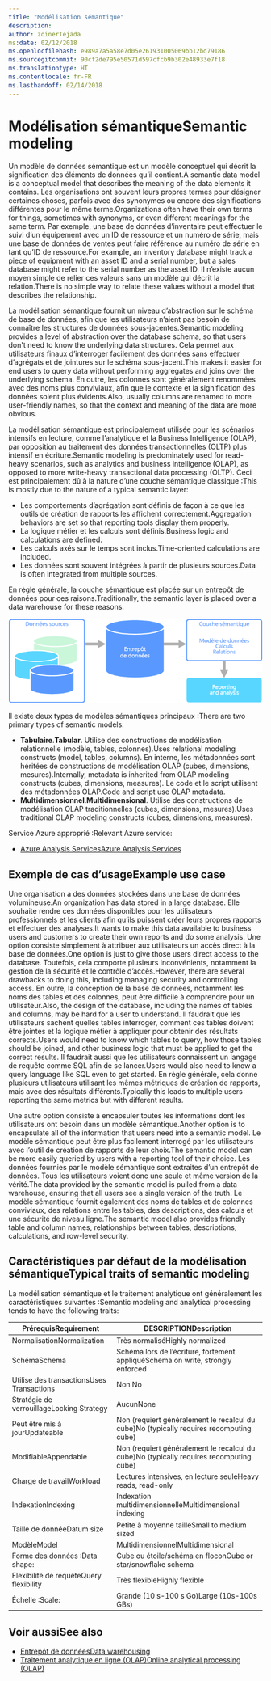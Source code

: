 ```yaml
---
title: "Modélisation sémantique"
description: 
author: zoinerTejada
ms:date: 02/12/2018
ms.openlocfilehash: e989a7a5a58e7d05e261931005069bb12bd79186
ms.sourcegitcommit: 90cf2de795e50571d597cfcb9b302e48933e7f18
ms.translationtype: HT
ms.contentlocale: fr-FR
ms.lasthandoff: 02/14/2018
---
```

# <a name="semantic-modeling"></a><span data-ttu-id="1189f-102">Modélisation sémantique</span><span class="sxs-lookup"><span data-stu-id="1189f-102">Semantic modeling</span></span>

<span data-ttu-id="1189f-103">Un modèle de données sémantique est un modèle conceptuel qui décrit la signification des éléments de données qu’il contient.</span><span class="sxs-lookup"><span data-stu-id="1189f-103">A semantic data model is a conceptual model that describes the meaning of the data elements it contains.</span></span> <span data-ttu-id="1189f-104">Les organisations ont souvent leurs propres termes pour désigner certaines choses, parfois avec des synonymes ou encore des significations différentes pour le même terme.</span><span class="sxs-lookup"><span data-stu-id="1189f-104">Organizations often have their own terms for things, sometimes with synonyms, or even different meanings for the same term.</span></span> <span data-ttu-id="1189f-105">Par exemple, une base de données d’inventaire peut effectuer le suivi d’un équipement avec un ID de ressource et un numéro de série, mais une base de données de ventes peut faire référence au numéro de série en tant qu’ID de ressource.</span><span class="sxs-lookup"><span data-stu-id="1189f-105">For example, an inventory database might track a piece of equipment with an asset ID and a serial number, but a sales database might refer to the serial number as the asset ID.</span></span> <span data-ttu-id="1189f-106">Il n’existe aucun moyen simple de relier ces valeurs sans un modèle qui décrit la relation.</span><span class="sxs-lookup"><span data-stu-id="1189f-106">There is no simple way to relate these values without a model that describes the relationship.</span></span> 

<span data-ttu-id="1189f-107">La modélisation sémantique fournit un niveau d’abstraction sur le schéma de base de données, afin que les utilisateurs n’aient pas besoin de connaître les structures de données sous-jacentes.</span><span class="sxs-lookup"><span data-stu-id="1189f-107">Semantic modeling provides a level of abstraction over the database schema, so that users don't need to know the underlying data structures.</span></span> <span data-ttu-id="1189f-108">Cela permet aux utilisateurs finaux d’interroger facilement des données sans effectuer d’agrégats et de jointures sur le schéma sous-jacent.</span><span class="sxs-lookup"><span data-stu-id="1189f-108">This makes it easier for end users to query data without performing aggregates and joins over the underlying schema.</span></span> <span data-ttu-id="1189f-109">En outre, les colonnes sont généralement renommées avec des noms plus conviviaux, afin que le contexte et la signification des données soient plus évidents.</span><span class="sxs-lookup"><span data-stu-id="1189f-109">Also, usually columns are renamed to more user-friendly names, so that the context and meaning of the data are more obvious.</span></span>

<span data-ttu-id="1189f-110">La modélisation sémantique est principalement utilisée pour les scénarios intensifs en lecture, comme l’analytique et la Business Intelligence (OLAP), par opposition au traitement des données transactionnelles (OLTP) plus intensif en écriture.</span><span class="sxs-lookup"><span data-stu-id="1189f-110">Semantic modeling is predominately used for read-heavy scenarios, such as analytics and business intelligence (OLAP), as opposed to more write-heavy transactional data processing (OLTP).</span></span> <span data-ttu-id="1189f-111">Ceci est principalement dû à la nature d’une couche sémantique classique :</span><span class="sxs-lookup"><span data-stu-id="1189f-111">This is mostly due to the nature of a typical semantic layer:</span></span>

- <span data-ttu-id="1189f-112">Les comportements d’agrégation sont définis de façon à ce que les outils de création de rapports les affichent correctement.</span><span class="sxs-lookup"><span data-stu-id="1189f-112">Aggregation behaviors are set so that reporting tools display them properly.</span></span>
- <span data-ttu-id="1189f-113">La logique métier et les calculs sont définis.</span><span class="sxs-lookup"><span data-stu-id="1189f-113">Business logic and calculations are defined.</span></span>
- <span data-ttu-id="1189f-114">Les calculs axés sur le temps sont inclus.</span><span class="sxs-lookup"><span data-stu-id="1189f-114">Time-oriented calculations are included.</span></span>
- <span data-ttu-id="1189f-115">Les données sont souvent intégrées à partir de plusieurs sources.</span><span class="sxs-lookup"><span data-stu-id="1189f-115">Data is often integrated from multiple sources.</span></span> 

<span data-ttu-id="1189f-116">En règle générale, la couche sémantique est placée sur un entrepôt de données pour ces raisons.</span><span class="sxs-lookup"><span data-stu-id="1189f-116">Traditionally, the semantic layer is placed over a data warehouse for these reasons.</span></span>

![Exemple de schéma d’une couche sémantique entre un entrepôt de données et un outil de création de rapports](./images/semantic-modeling.png)

<span data-ttu-id="1189f-118">Il existe deux types de modèles sémantiques principaux :</span><span class="sxs-lookup"><span data-stu-id="1189f-118">There are two primary types of semantic models:</span></span>

* <span data-ttu-id="1189f-119">**Tabulaire**.</span><span class="sxs-lookup"><span data-stu-id="1189f-119">**Tabular**.</span></span> <span data-ttu-id="1189f-120">Utilise des constructions de modélisation relationnelle (modèle, tables, colonnes).</span><span class="sxs-lookup"><span data-stu-id="1189f-120">Uses relational modeling constructs (model, tables, columns).</span></span> <span data-ttu-id="1189f-121">En interne, les métadonnées sont héritées de constructions de modélisation OLAP (cubes, dimensions, mesures).</span><span class="sxs-lookup"><span data-stu-id="1189f-121">Internally, metadata is inherited from OLAP modeling constructs (cubes, dimensions, measures).</span></span> <span data-ttu-id="1189f-122">Le code et le script utilisent des métadonnées OLAP.</span><span class="sxs-lookup"><span data-stu-id="1189f-122">Code and script use OLAP metadata.</span></span>
* <span data-ttu-id="1189f-123">**Multidimensionnel**.</span><span class="sxs-lookup"><span data-stu-id="1189f-123">**Multidimensional**.</span></span> <span data-ttu-id="1189f-124">Utilise des constructions de modélisation OLAP traditionnelles (cubes, dimensions, mesures).</span><span class="sxs-lookup"><span data-stu-id="1189f-124">Uses traditional OLAP modeling constructs (cubes, dimensions, measures).</span></span>

<span data-ttu-id="1189f-125">Service Azure approprié :</span><span class="sxs-lookup"><span data-stu-id="1189f-125">Relevant Azure service:</span></span>
- [<span data-ttu-id="1189f-126">Azure Analysis Services</span><span class="sxs-lookup"><span data-stu-id="1189f-126">Azure Analysis Services</span></span>](https://azure.microsoft.com/services/analysis-services/)

## <a name="example-use-case"></a><span data-ttu-id="1189f-127">Exemple de cas d’usage</span><span class="sxs-lookup"><span data-stu-id="1189f-127">Example use case</span></span>

<span data-ttu-id="1189f-128">Une organisation a des données stockées dans une base de données volumineuse.</span><span class="sxs-lookup"><span data-stu-id="1189f-128">An organization has data stored in a large database.</span></span> <span data-ttu-id="1189f-129">Elle souhaite rendre ces données disponibles pour les utilisateurs professionnels et les clients afin qu’ils puissent créer leurs propres rapports et effectuer des analyses.</span><span class="sxs-lookup"><span data-stu-id="1189f-129">It wants to make this data available to business users and customers to create their own reports and do some analysis.</span></span> <span data-ttu-id="1189f-130">Une option consiste simplement à attribuer aux utilisateurs un accès direct à la base de données.</span><span class="sxs-lookup"><span data-stu-id="1189f-130">One option is just to give those users direct access to the database.</span></span> <span data-ttu-id="1189f-131">Toutefois, cela comporte plusieurs inconvénients, notamment la gestion de la sécurité et le contrôle d’accès.</span><span class="sxs-lookup"><span data-stu-id="1189f-131">However, there are several drawbacks to doing this, including managing security and controlling access.</span></span> <span data-ttu-id="1189f-132">En outre, la conception de la base de données, notamment les noms des tables et des colonnes, peut être difficile à comprendre pour un utilisateur.</span><span class="sxs-lookup"><span data-stu-id="1189f-132">Also, the design of the database, including the names of tables and columns, may be hard for a user to understand.</span></span> <span data-ttu-id="1189f-133">Il faudrait que les utilisateurs sachent quelles tables interroger, comment ces tables doivent être jointes et la logique métier à appliquer pour obtenir des résultats corrects.</span><span class="sxs-lookup"><span data-stu-id="1189f-133">Users would need to know which tables to query, how those tables should be joined, and other business logic that must be applied to get the correct results.</span></span> <span data-ttu-id="1189f-134">Il faudrait aussi que les utilisateurs connaissent un langage de requête comme SQL afin de se lancer.</span><span class="sxs-lookup"><span data-stu-id="1189f-134">Users would also need to know a query language like SQL even to get started.</span></span> <span data-ttu-id="1189f-135">En règle générale, cela donne plusieurs utilisateurs utilisant les mêmes métriques de création de rapports, mais avec des résultats différents.</span><span class="sxs-lookup"><span data-stu-id="1189f-135">Typically this leads to multiple users reporting the same metrics but with different results.</span></span>

<span data-ttu-id="1189f-136">Une autre option consiste à encapsuler toutes les informations dont les utilisateurs ont besoin dans un modèle sémantique.</span><span class="sxs-lookup"><span data-stu-id="1189f-136">Another option is to encapsulate all of the information that users need into a semantic model.</span></span> <span data-ttu-id="1189f-137">Le modèle sémantique peut être plus facilement interrogé par les utilisateurs avec l’outil de création de rapports de leur choix.</span><span class="sxs-lookup"><span data-stu-id="1189f-137">The semantic model can be more easily queried by users with a reporting tool of their choice.</span></span> <span data-ttu-id="1189f-138">Les données fournies par le modèle sémantique sont extraites d’un entrepôt de données. Tous les utilisateurs voient donc une seule et même version de la vérité.</span><span class="sxs-lookup"><span data-stu-id="1189f-138">The data provided by the semantic model is pulled from a data warehouse, ensuring that all users see a single version of the truth.</span></span> <span data-ttu-id="1189f-139">Le modèle sémantique fournit également des noms de tables et de colonnes conviviaux, des relations entre les tables, des descriptions, des calculs et une sécurité de niveau ligne.</span><span class="sxs-lookup"><span data-stu-id="1189f-139">The semantic model also provides friendly table and column names, relationships between tables, descriptions, calculations, and row-level security.</span></span>

## <a name="typical-traits-of-semantic-modeling"></a><span data-ttu-id="1189f-140">Caractéristiques par défaut de la modélisation sémantique</span><span class="sxs-lookup"><span data-stu-id="1189f-140">Typical traits of semantic modeling</span></span>

<span data-ttu-id="1189f-141">La modélisation sémantique et le traitement analytique ont généralement les caractéristiques suivantes :</span><span class="sxs-lookup"><span data-stu-id="1189f-141">Semantic modeling and analytical processing tends to have the following traits:</span></span>

| <span data-ttu-id="1189f-142">Prérequis</span><span class="sxs-lookup"><span data-stu-id="1189f-142">Requirement</span></span> | <span data-ttu-id="1189f-143">DESCRIPTION</span><span class="sxs-lookup"><span data-stu-id="1189f-143">Description</span></span> |
| --- | --- |
| <span data-ttu-id="1189f-144">Normalisation</span><span class="sxs-lookup"><span data-stu-id="1189f-144">Normalization</span></span> | <span data-ttu-id="1189f-145">Très normalisé</span><span class="sxs-lookup"><span data-stu-id="1189f-145">Highly normalized</span></span> |
| <span data-ttu-id="1189f-146">Schéma</span><span class="sxs-lookup"><span data-stu-id="1189f-146">Schema</span></span> | <span data-ttu-id="1189f-147">Schéma lors de l’écriture, fortement appliqué</span><span class="sxs-lookup"><span data-stu-id="1189f-147">Schema on write, strongly enforced</span></span>|
| <span data-ttu-id="1189f-148">Utilise des transactions</span><span class="sxs-lookup"><span data-stu-id="1189f-148">Uses Transactions</span></span> | <span data-ttu-id="1189f-149">Non </span><span class="sxs-lookup"><span data-stu-id="1189f-149">No</span></span> |
| <span data-ttu-id="1189f-150">Stratégie de verrouillage</span><span class="sxs-lookup"><span data-stu-id="1189f-150">Locking Strategy</span></span> | <span data-ttu-id="1189f-151">Aucun</span><span class="sxs-lookup"><span data-stu-id="1189f-151">None</span></span> |
| <span data-ttu-id="1189f-152">Peut être mis à jour</span><span class="sxs-lookup"><span data-stu-id="1189f-152">Updateable</span></span> | <span data-ttu-id="1189f-153">Non (requiert généralement le recalcul du cube)</span><span class="sxs-lookup"><span data-stu-id="1189f-153">No (typically requires recomputing cube)</span></span> |
| <span data-ttu-id="1189f-154">Modifiable</span><span class="sxs-lookup"><span data-stu-id="1189f-154">Appendable</span></span> | <span data-ttu-id="1189f-155">Non (requiert généralement le recalcul du cube)</span><span class="sxs-lookup"><span data-stu-id="1189f-155">No (typically requires recomputing cube)</span></span> |
| <span data-ttu-id="1189f-156">Charge de travail</span><span class="sxs-lookup"><span data-stu-id="1189f-156">Workload</span></span> | <span data-ttu-id="1189f-157">Lectures intensives, en lecture seule</span><span class="sxs-lookup"><span data-stu-id="1189f-157">Heavy reads, read-only</span></span> |
| <span data-ttu-id="1189f-158">Indexation</span><span class="sxs-lookup"><span data-stu-id="1189f-158">Indexing</span></span> | <span data-ttu-id="1189f-159">Indexation multidimensionnelle</span><span class="sxs-lookup"><span data-stu-id="1189f-159">Multidimensional indexing</span></span> |
| <span data-ttu-id="1189f-160">Taille de donnée</span><span class="sxs-lookup"><span data-stu-id="1189f-160">Datum size</span></span> | <span data-ttu-id="1189f-161">Petite à moyenne taille</span><span class="sxs-lookup"><span data-stu-id="1189f-161">Small to medium sized</span></span> |
| <span data-ttu-id="1189f-162">Modèle</span><span class="sxs-lookup"><span data-stu-id="1189f-162">Model</span></span> | <span data-ttu-id="1189f-163">Multidimensionnel</span><span class="sxs-lookup"><span data-stu-id="1189f-163">Multidimensional</span></span> |
| <span data-ttu-id="1189f-164">Forme des données :</span><span class="sxs-lookup"><span data-stu-id="1189f-164">Data shape:</span></span>| <span data-ttu-id="1189f-165">Cube ou étoile/schéma en flocon</span><span class="sxs-lookup"><span data-stu-id="1189f-165">Cube or star/snowflake schema</span></span> |
| <span data-ttu-id="1189f-166">Flexibilité de requête</span><span class="sxs-lookup"><span data-stu-id="1189f-166">Query flexibility</span></span> | <span data-ttu-id="1189f-167">Très flexible</span><span class="sxs-lookup"><span data-stu-id="1189f-167">Highly flexible</span></span> |
| <span data-ttu-id="1189f-168">Échelle :</span><span class="sxs-lookup"><span data-stu-id="1189f-168">Scale:</span></span> | <span data-ttu-id="1189f-169">Grande (10 s-100 s Go)</span><span class="sxs-lookup"><span data-stu-id="1189f-169">Large (10s-100s GBs)</span></span> |

## <a name="see-also"></a><span data-ttu-id="1189f-170">Voir aussi</span><span class="sxs-lookup"><span data-stu-id="1189f-170">See also</span></span>

- [<span data-ttu-id="1189f-171">Entrepôt de données</span><span class="sxs-lookup"><span data-stu-id="1189f-171">Data warehousing</span></span>](../scenarios/data-warehousing.md)
- [<span data-ttu-id="1189f-172">Traitement analytique en ligne (OLAP)</span><span class="sxs-lookup"><span data-stu-id="1189f-172">Online analytical processing (OLAP)</span></span>](../scenarios/online-analytical-processing.md)